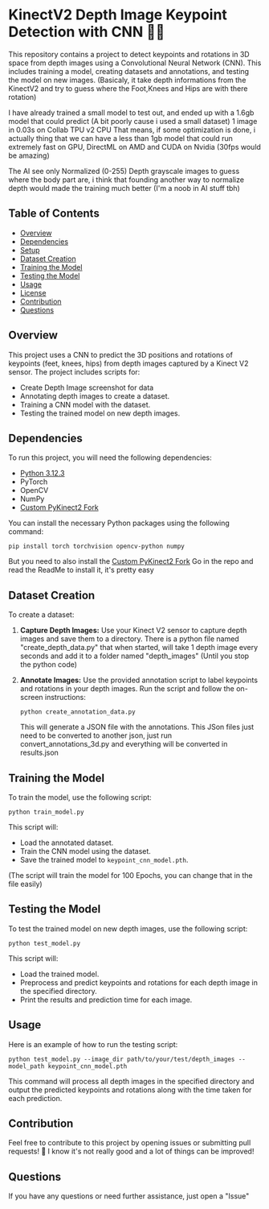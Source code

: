 # KinectV2 Depth Image Keypoint Detection with CNN 🧠📸

This repository contains a project to detect keypoints and rotations in 3D space from depth images using a Convolutional Neural Network (CNN). This includes training a model, creating datasets and annotations, and testing the model on new images.
(Basicaly, it take depth informations from the KinectV2 and try to guess where the Foot,Knees and Hips are with there rotation)

I have already trained a small model to test out, and ended up with a 1.6gb model that could predict (A bit poorly cause i used a small dataset) 1 image in 0.03s on Collab TPU v2 CPU
That means, if some optimization is done, i actually thing that we can have a less than 1gb model that could run extremely fast on GPU, DirectML on AMD and CUDA on Nvidia
(30fps would be amazing)

The AI see only Normalized (0-255) Depth grayscale images to guess where the body part are, i think that founding another way to normalize depth would made the training much better
(I'm a noob in AI stuff tbh)

## Table of Contents

- [Overview](#overview)
- [Dependencies](#dependencies)
- [Setup](#setup)
- [Dataset Creation](#dataset-creation)
- [Training the Model](#training-the-model)
- [Testing the Model](#testing-the-model)
- [Usage](#usage)
- [License](#license)
- [Contribution](#contribution)
- [Questions](#questions)

## Overview

This project uses a CNN to predict the 3D positions and rotations of keypoints (feet, knees, hips) from depth images captured by a Kinect V2 sensor. The project includes scripts for:

- Create Depth Image screenshot for data
- Annotating depth images to create a dataset.
- Training a CNN model with the dataset.
- Testing the trained model on new depth images.

## Dependencies

To run this project, you will need the following dependencies:

- [Python 3.12.3](https://www.python.org/downloads/release/python-3123/)
- PyTorch
- OpenCV
- NumPy
- [Custom PyKinect2 Fork](https://github.com/Reiko69420/PyKinect2-Updated)

You can install the necessary Python packages using the following command:

  ```
  pip install torch torchvision opencv-python numpy
  ```

But you need to also install the [Custom PyKinect2 Fork](https://github.com/Reiko69420/PyKinect2-Updated)
Go in the repo and read the ReadMe to install it, it's pretty easy

## Dataset Creation

To create a dataset:

1. **Capture Depth Images:**
   Use your Kinect V2 sensor to capture depth images and save them to a directory.
   There is a python file named "create_depth_data.py" that when started, will take 1 depth image every seconds and add it to a folder named "depth_images"
   (Until you stop the python code)

2. **Annotate Images:**
   Use the provided annotation script to label keypoints and rotations in your depth images. Run the script and follow the on-screen instructions:

    ```
    python create_annotation_data.py
    ```

   This will generate a JSON file with the annotations. This JSon files just need to be converted to another json,
   just run convert_annotations_3d.py and everything will be converted in results.json

## Training the Model

To train the model, use the following script:

  ```
  python train_model.py
  ```


This script will:

- Load the annotated dataset.
- Train the CNN model using the dataset.
- Save the trained model to `keypoint_cnn_model.pth`.

(The script will train the model for 100 Epochs, you can change that in the file easily)

## Testing the Model

To test the trained model on new depth images, use the following script:

  ```
  python test_model.py
  ```

This script will:

- Load the trained model.
- Preprocess and predict keypoints and rotations for each depth image in the specified directory.
- Print the results and prediction time for each image.

## Usage

Here is an example of how to run the testing script:

  ```
  python test_model.py --image_dir path/to/your/test/depth_images --model_path keypoint_cnn_model.pth
  ```

This command will process all depth images in the specified directory and output the predicted keypoints and rotations along with the time taken for each prediction.


## Contribution

Feel free to contribute to this project by opening issues or submitting pull requests! 🎉
I know it's not really good and a lot of things can be improved!

## Questions

If you have any questions or need further assistance, just open a "Issue"
